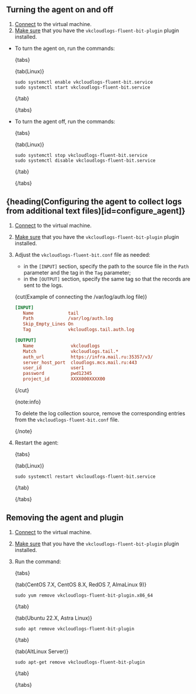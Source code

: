 ## Turning the agent on and off

1. [Connect](/en/computing/iaas/instructions/vm/vm-connect) to the virtual machine.
1. [Make sure](../connect-plugin) that you have the `vkcloudlogs-fluent-bit-plugin` plugin installed.

- To turn the agent on, run the commands:

  {tabs}

  {tab(Linux)}

  ```console
  sudo systemctl enable vkcloudlogs-fluent-bit.service
  sudo systemctl start vkcloudlogs-fluent-bit.service
  ```

  {/tab}

  {/tabs}

- To turn the agent off, run the commands:

  {tabs}

  {tab(Linux)}

  ```console
  sudo systemctl stop vkcloudlogs-fluent-bit.service
  sudo systemctl disable vkcloudlogs-fluent-bit.service
  ```

  {/tab}

  {/tabs}

## {heading(Configuring the agent to collect logs from additional text files)[id=configure_agent]}

1. [Connect](/en/computing/iaas/instructions/vm/vm-connect) to the virtual machine.
1. [Make sure](../connect-plugin) that you have the `vkcloudlogs-fluent-bit-plugin` plugin installed.
1. Adjust the `vkcloudlogs-fluent-bit.conf` file as needed:

   - in the `[INPUT]` section, specify the path to the source file in the `Path` parameter and the tag in the `Tag` parameter;
   - in the `[OUTPUT]` section, specify the same tag so that the records are sent to the logs.

   {cut(Example of connecting the /var/log/auth.log file)}

   ```ini
   [INPUT]
      Name             tail
      Path             /var/log/auth.log
      Skip_Empty_Lines On
      Tag              vkcloudlogs.tail.auth.log

   [OUTPUT]
      Name              vkcloudlogs
      Match             vkcloudlogs.tail.*
      auth_url          https://infra.mail.ru:35357/v3/
      server_host_port  cloudlogs.mcs.mail.ru:443
      user_id           user1
      password          pwd12345
      project_id        XXXX000XXXX00
   ```

   {/cut}

   {note:info}

   To delete the log collection source, remove the corresponding entries from the `vkcloudlogs-fluent-bit.conf` file.

   {/note}

1. Restart the agent:

   {tabs}

   {tab(Linux)}

   ```console
   sudo systemctl restart vkcloudlogs-fluent-bit.service
   ```

   {/tab}

   {/tabs}

## Removing the agent and plugin

1. [Connect](/en/computing/iaas/instructions/vm/vm-connect) to the virtual machine.
1. [Make sure](../connect-plugin) that you have the `vkcloudlogs-fluent-bit-plugin` plugin installed.
1. Run the command:

   {tabs}

   {tab(CentOS 7.X, CentOS 8.X, RedOS 7, AlmaLinux 9)}

   ```console
   sudo yum remove vkcloudlogs-fluent-bit-plugin.x86_64
   ```

   {/tab}

   {tab(Ubuntu 22.X, Astra Linux)}

   ```console
   sudo apt remove vkcloudlogs-fluent-bit-plugin
   ```

   {/tab}

   {tab(AltLinux Server)}

   ```console
   sudo apt-get remove vkcloudlogs-fluent-bit-plugin
   ```

   {/tab}

   {/tabs}
